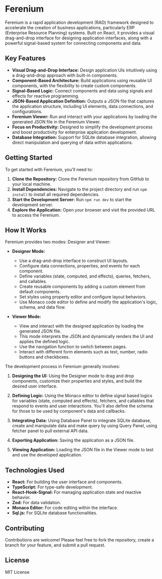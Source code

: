 # Ferenium

Ferenium is a rapid application development (RAD) framework designed to accelerate the creation of business applications, particularly ERP (Enterprise Resource Planning) systems. Built on React, it provides a visual drag-and-drop interface for designing application interfaces, along with a powerful signal-based system for connecting components and data.

## Key Features

*   **Visual Drag-and-Drop Interface:** Design application UIs intuitively using a drag-and-drop approach with built-in components.
*   **Component-Based Architecture:** Build applications using reusable UI components, with the flexibility to create custom components.
*   **Signal-Based Logic:** Connect components and data using signals and effects for reactive programming.
*   **JSON-Based Application Definition:** Outputs a JSON file that captures the application structure, including UI elements, data connections, and configurations.
*   **Ferenium Viewer:** Run and interact with your applications by loading the generated JSON file in the Ferenium Viewer.
*   **Focus on Productivity:** Designed to simplify the development process and boost productivity for enterprise application development.
*   **Database Integration:** Support for SQLite database integration, allowing direct manipulation and querying of data within applications.

## Getting Started

To get started with Ferenium, you'll need to:

1.  **Clone the Repository:** Clone the Ferenium repository from GitHub to your local machine.
2.  **Install Dependencies:** Navigate to the project directory and run `npm install` to install all required dependencies.
3.  **Start the Development Server:** Run `npm run dev` to start the development server.
4.  **Explore the Application:** Open your browser and visit the provided URL to access the Ferenium.

## How It Works

Ferenium provides two modes: Designer and Viewer:

*   **Designer Mode:**
    *   Use a drag-and-drop interface to construct UI layouts.
    *   Configure data connections, properties, and events for each component.
    *   Define variables (state, computed, and effects), queries, fetchers, and callables.
    *   Create reusable components by adding a custom element from default components.
    *   Set styles using property editor and configure layout behaviors.
    *   Use Monaco code editor to define and modify the application's logic, schema, and data flow.

*   **Viewer Mode:**
    *   View and interact with the designed application by loading the generated JSON file.
    *   This mode interprets the JSON and dynamically renders the UI and applies the defined logic.
    *   Use the navigation function to switch between pages.
    *   Interact with different form elements such as text, number, radio buttons and checkboxes.

The development process in Ferenium generally involves:

1.  **Designing the UI:** Using the Designer mode to drag and drop components, customize their properties and styles, and build the desired user interface.

2.  **Defining Logic:** Using the Monaco editor to define signal based logics for variables (state, computed and effects), fetchers, and callables that respond to events and user interactions. You'll also define the schema for those to be used by component's data and callbacks.

3.  **Integrating Data:** Using Database Panel to integrate SQLite database, create and manipulate data and make query by using Query Panel, using fetcher panel to pull external API data.

4.  **Exporting Application:** Saving the application as a JSON file.

5.  **Viewing Application:** Loading the JSON file in the Viewer mode to test and use the developed application.

## Technologies Used

*   **React:** For building the user interface and components.
*   **TypeScript:** For type-safe development.
*   **React-Hook-Signal:** For managing application state and reactive behavior.
*   **Zod:** For data validation.
*   **Monaco Editor:** For code editing within the interface.
*   **Sql.js:** For SQLite database functionalities.

## Contributing

Contributions are welcome! Please feel free to fork the repository, create a branch for your feature, and submit a pull request.

## License
MIT License
